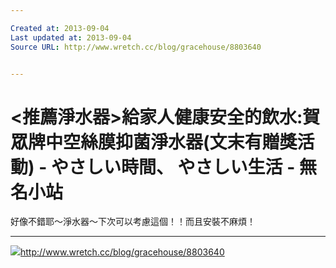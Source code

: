 ```yaml
---

Created at: 2013-09-04
Last updated at: 2013-09-04
Source URL: http://www.wretch.cc/blog/gracehouse/8803640


---
```


# <推薦淨水器>給家人健康安全的飲水:賀眾牌中空絲膜抑菌淨水器(文末有贈獎活動) - やさしい時間、 やさしい生活 - 無名小站


好像不錯耶～淨水器～下次可以考慮這個！！而且安裝不麻煩！

* * *

![](http://l.yimg.com/e/serv/common/favicon.ico)<http://www.wretch.cc/blog/gracehouse/8803640>

